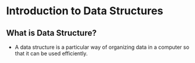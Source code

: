 # Introduction to Data Structures

## What is Data Structure?

* A data structure is a particular way of organizing data in a computer so that it can be used efficiently. 